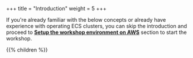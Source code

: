 +++
title = "Introduction"
weight = 5
+++


If you're already familiar with the below concepts or already have experience with operating ECS clusters, you can skip the introduction and proceed to [**Setup the workshop environment on AWS**](/ecs-spot-capacity-providers/workshopsetup.html) section to start the workshop.


{{% children  %}}